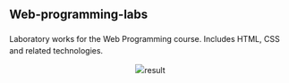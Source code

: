 <section style="font-family: -apple-system, BlinkMacSystemFont, 'Segoe UI', Roboto, 'Helvetica Neue', Arial; line-height:1.5; color:#111;">
<h1>Web-programming-labs</h1>
<p>Laboratory works for the Web Programming course. Includes HTML, CSS and related technologies.</p>
<div align="center">
  <img src="Lab4/result_lab4.gif" alt="result"/>
</div>
</section>
